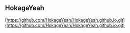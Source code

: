 

## HokageYeah


[https://github.com/HokageYeah/HokageYeah.github.io.git](https://github.com/HokageYeah/HokageYeah.github.io.git)
